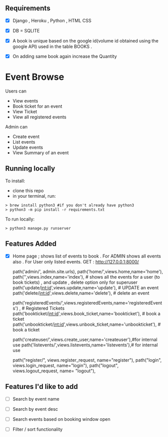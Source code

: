 ## Requirements 
- [x] Django , Heroku , Python , HTML CSS
- [X] DB = SQLITE
- [X] A book is unique based on the google id(volume id obtained using the google API) used in the table BOOKS .
- [X] On adding same book again increase the Quantity 
	 


# Event Browse

Users can 
- View events
- Book ticket for an event
- View Ticket
- View all registered events

Admin can 
- Create event 
- List events  
- Update events
- View Summary of an event


## Running locally

To install:

* clone this repo
* in your terminal, run:
  
``` 
> brew install python3 #if you don't already have python3
> python3 -m pip install -r requirements.txt
```

To run locally:

``` 
> python3 manage.py runserver
```


## Features Added 
- [x] Home page ; shows list of events to book . 
	For ADMIN shows all events also .
	For User only listed events.
	GET : http://127.0.0.1:8000/

 	path('admin/', admin.site.urls),
    path('home/',views.home,name='home'),
    path('',views.index,name='index'), # shows all the events for a user (to book tickets) , and update , delete option only for superuser
    path('update/<int:id>',views.update,name='update'), # UPDATE an event
    path('delete/<int:id>',views.delete,name='delete'), # delete an event
    
    path('registeredEvents/',views.registeredEvents,name='registeredEvents') , # Registered Tickets 
    path('bookticket/<int:id>',views.book_ticket,name='bookticket'), # book  a ticket
    path('unbookticket/<int:id>',views.unbook_ticket,name='unbookticket'), # book  a ticket

    path('createuser/',views.create_user,name='createuser'),#for internal use
    path('listevents/',views.listevents,name='listevents'),# for internal use
    
    path("register/", views.register_request, name="register"),
    path("login", views.login_request, name="login"),
    path("logout", views.logout_request, name= "logout"),

		


## Features I'd like to add

- [ ] Search by event name
- [ ] Search by event desc
- [ ] Search events based on booking window open
- [ ] Filter / sort functionality



